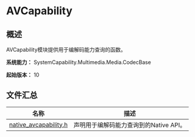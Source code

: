 # AVCapability

## 概述

AVCapability模块提供用于编解码能力查询的函数。

**系统能力：** SystemCapability.Multimedia.Media.CodecBase

**起始版本：** 10
## 文件汇总

| 名称 | 描述 |
| -- | -- |
| [native_avcapability.h](capi-native-avcapability-h.md) | 声明用于编解码能力查询到的Native API。 |

